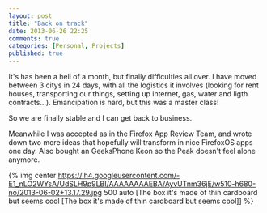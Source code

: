 ```yaml
---
layout: post
title: "Back on track"
date: 2013-06-26 22:25
comments: true
categories: [Personal, Projects]
published: true
---
```


It's has been a hell of a month, but finally difficulties all over. I have moved between 3 citys in 24 days, with all the logistics it involves (looking for rent houses, transporting our things, setting up internet, gas, water and ligth contracts...). Emancipation is hard, but this was a master class!

So we are finally stable and I can get back to business.

Meanwhile I was accepted as in the Firefox App Review Team, and wrote down two more ideas that hopefully will transform in nice FirefoxOS apps one day. Also bought an GeeksPhone Keon so the Peak doesn't feel alone anymore.


{% img center https://lh4.googleusercontent.com/-E1_nLO2WYsA/UdSLH9p9LBI/AAAAAAAAEBA/AyvUTnm36jE/w510-h680-no/2013-06-02+13.17.29.jpg 500 auto [The box it's made of thin cardboard but seems cool [The box it's made of thin cardboard but seems cool]] %}
